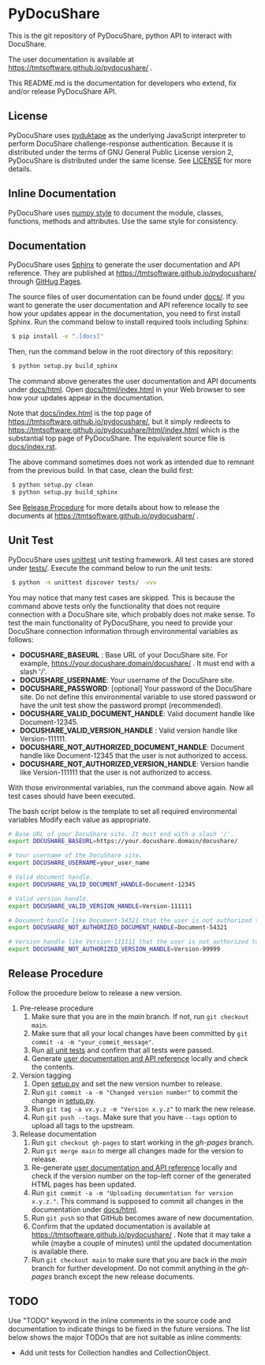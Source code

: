# PyDocuShare

This is the git repository of PyDocuShare, python API to interact with DocuShare.

The user documentation is available at https://tmtsoftware.github.io/pydocushare/ .

This README.md is the documentation for developers who extend, fix and/or release PyDocuShare API.

## License

PyDocuShare uses [pyduktape](https://github.com/stefano/pyduktape) as the underlying JavaScript interpreter to perform DocuShare challenge-response authentication. Because it is distributed under the terms of GNU General Public License version 2, PyDocuShare is distributed under the same license. See [LICENSE](LICENSE) for more details.

## Inline Documentation

PyDocuShare uses [numpy style](https://numpydoc.readthedocs.io/en/latest/format.html#docstring-standard) to document the module, classes, functions, methods and attributes. Use the same style for consistency.

## Documentation

PyDocuShare uses [Sphinx](https://www.sphinx-doc.org/) to generate the user documentation and API reference. They are published at https://tmtsoftware.github.io/pydocushare/ through [GitHug Pages](https://pages.github.com/).

The source files of user documentation can be found under [docs/](docs/). If you want to generate the user documentation and API reference locally to see how your updates appear in the documentation, you need to first install Sphinx. Run the command below to install required tools including Sphinx:

```bash
 $ pip install -e ".[docs]"
```

Then, run the command below in the root directory of this repository:

```bash
 $ python setup.py build_sphinx
```

The command above generates the user documentation and API documents under [docs/html](docs/html/). Open [docs/html/index.html](docs/html/index.html) in your Web browser to see how your updates appear in the documentation.

Note that [docs/index.html](docs/index.html) is the top page of https://tmtsoftware.github.io/pydocushare/, but it simply redirects to https://tmtsoftware.github.io/pydocushare/html/index.html which is the substantial top page of PyDocuShare. The equivalent source file is [docs/index.rst](docs/index.rst).

The above command sometimes does not work as intended due to remnant from the previous build. In that case, clean the build first:

```bash
 $ python setup.py clean
 $ python setup.py build_sphinx
```

See [Release Procedure](#release-procedure) for more details about how to release the documents at https://tmtsoftware.github.io/pydocushare/ .

## Unit Test

PyDocuShare uses [unittest](https://docs.python.org/3/library/unittest.html) unit testing framework. All test cases are stored under [tests/](tests/). Execute the command below to run the unit tests:

```bash
 $ python -m unittest discover tests/ -vvv
```

You may notice that many test cases are skipped. This is because the command above tests only the functionality that does not require connection with a DocuShare site, which probably does not make sense. To test the main functionality of PyDocuShare, you need to provide your DocuShare connection information through environmental variables as follows:

 * **DOCUSHARE_BASEURL** : Base URL of your DocuShare site. For example, https://your.docushare.domain/docushare/ . It must end with a slash '/'.
 * **DOCUSHARE_USERNAME**: Your username of the DocuShare site.
 * **DOCUSHARE_PASSWORD**: [optional] Your password of the DocuShare site. Do not define this environmental variable to use stored password or have the unit test show the password prompt (recommended).
 * **DOCUSHARE_VALID_DOCUMENT_HANDLE**: Valid document handle like Document-12345.
 * **DOCUSHARE_VALID_VERSION_HANDLE** : Valid version handle like Version-111111.
 * **DOCUSHARE_NOT_AUTHORIZED_DOCUMENT_HANDLE**: Document handle like Document-12345 that the user is not authorized to access.
 * **DOCUSHARE_NOT_AUTHORIZED_VERSION_HANDLE**: Version handle like Version-111111 that the user is not authorized to access.

With those environmental variables, run the command above again. Now all test cases should have been executed.

The bash script below is the template to set all required environmental variables Modify each value as appropriate.

```bash
# Base URL of your DocuShare site. It must end with a slash '/'.
export DOCUSHARE_BASEURL=https://your.docushare.domain/docushare/

# Your username of the DocuShare site.
export DOCUSHARE_USERNAME=your_user_name

# Valid document handle.
export DOCUSHARE_VALID_DOCUMENT_HANDLE=Document-12345

# Valid version handle.
export DOCUSHARE_VALID_VERSION_HANDLE=Version-111111

# Document handle like Document-54321 that the user is not authorized to access.
export DOCUSHARE_NOT_AUTHORIZED_DOCUMENT_HANDLE=Document-54321

# Version handle like Version-111111 that the user is not authorized to access.
export DOCUSHARE_NOT_AUTHORIZED_VERSION_HANDLE=Version-99999
```

## Release Procedure

Follow the procedure below to release a new version.

 1. Pre-release procedure
    1. Make sure that you are in the _main_ branch. If not, run `git checkout main`.
    1. Make sure that all your local changes have been committed by `git commit -a -m "your_commit_message"`.
    2. Run [all unit tests](#unit-test) and confirm that all tests were passed.
    3. Generate [user documentation and API reference](#documentation) locally and check the contents.
 2. Version tagging
    1. Open [setup.py](setup.py) and set the new version number to release.
    2. Run `git commit -a -m "Changed version number"` to commit the change in [setup.py](setup.py).
    3. Run `git tag -a vx.y.z -m "Version x.y.z"` to mark the new release.
    4. Run `git push --tags`. Make sure that you have `--tags` option to upload all tags to the upstream.
 3. Release documentation
    1. Run `git checkout gh-pages` to start working in the _gh-pages_ branch.
    2. Run `git merge main` to merge all changes made for the version to release.
    3. Re-generate [user documentation and API reference](#documentation) locally and check if the version number on the top-left corner of the generated HTML pages has been updated.
    4. Run `git commit -a -m "Uploading documentation for version x.y.z."`. This command is supposed to commit all changes in the documentation under [docs/html](docs/html).
    5. Run `git push` so that GitHub becomes aware of new documentation.
    6. Confirm that the updated documentation is available at https://tmtsoftware.github.io/pydocushare/ . Note that it may take a while (maybe a couple of minutes) until the updated documentation is available there.
    7. Run `git checkout main` to make sure that you are back in the _main_ branch for further development. Do not commit anything  in the _gh-pages_ branch except the new release documents.

## TODO

Use "TODO" keyword in the inline comments in the source code and documentation to indicate things to be fixed in the future versions. The list below shows the major TODOs that are not suitable as inline comments:

 * Add unit tests for Collection handles and CollectionObject.
